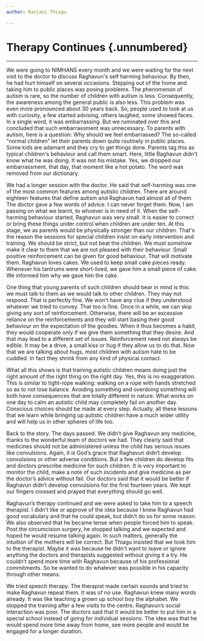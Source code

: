 ```yaml
---
author: Ranjani Thiagu

---
```


# Therapy Continues {.unnumbered}

<hr>

We were going to NIMHANS every month and we were waiting for the next visit to the doctor to discuss Raghavun's self harming behaviour. By then, he had hurt himself on several occasions. Stepping out of the home and taking him to public places was posing problems. The phenomenon of autism is rare, so the number of children with autism is less. Consequently, the awareness among the general public is also less. This problem was even more pronounced about 30 years back. So, people used to look at us with curiosity, a few started advising, others laughed, some showed faces. In a single word, it was embarrassing. But we ruminated over this and concluded that such embarrassment was unnecessary. To parents with autism, here is a question: Why should we feel embarrassed? The so-called “normal children” let their parents down quite routinely in public places. Some kids are adamant and they cry to get things done. Parents tag this as typical children's behaviour and call them smart. Here, little Raghavun didn't know what he was doing. It was not his mistake. Yes, we dropped our embarrassment, that day, that moment like a hot potato. The word was removed from our dictionary.

We had a longer session with the doctor. He said that self-harming was one of the most common features among autistic children. There are around eighteen features that define autism and Raghavun had almost all of them. The doctor gave a few words of advice. I can never forget them. Now, I am passing on what we learnt, to whoever is in need of it. When the self-harming behaviour started, Raghavun was very small. It is easier to correct or bring these things under control when children are under ten. At this stage, we as parents would be physically stronger than our children. That's the reason the sessions for special children insist on early intervention and training. We should be strict, but not beat the children. We must somehow make it clear to them that we are not pleased with their behaviour. Small positive reinforcement can be given for good behaviour. That will motivate them. Raghavun loves cakes. We used to keep small cake pieces ready. Whenever his tantrums were short-lived, we gave him a small piece of cake. We informed him why we gave him the cake.

One thing that young parents of such children should bear in mind is this: we must talk to them as we would talk to other children. They may not respond. That is perfectly fine. We won't have any clue if they understood whatever we tried to convey. That too is fine. Once in a while, we can skip giving any sort of reinforcement. Otherwise, there will be an excessive reliance on the reinforcements and they will start basing their good behaviour on the expectation of the goodies. When it thus becomes a habit, they would cooperate only if we give them something that they desire. And that may lead to a different set of issues. Reinforcement need not always be edible. It may be a drive, a small kiss or hug if they allow us to do that. Now that we are talking about hugs, most children with autism hate to be cuddled. In fact they shrink from any kind of physical contact.

What all this shows is that training autistic children means doing just the right amount of the right thing on the right day. Yes, this is no exaggeration. This is similar to tight-rope walking: walking on a rope with hands stretched so as to not lose balance. Avoiding something and overdoing something will both have consequences that are totally different in nature. What works on one day to calm an autistic child may completely fail on another day. Conscious choices should be made at every step. Actually, all these lessons that we learn while bringing up autistic children have a much wider utility and will help us in other spheres of life too.

Back to the story. The days passed. We didn’t give Raghavun any medicine, thanks to the wonderful team of doctors we had. They clearly said that medicines should not be administered unless the child has serious issues like convulsions. Again, it is God’s grace that Raghavun didn’t develop convulsions or other adverse conditions. But a few children do develop fits and doctors prescribe medicine for such children. It is very important to monitor the child, make a note of such incidents and give medicine as per the doctor’s advice without fail. Our doctors said that it would be better if Raghavun didn’t develop convulsions for the first fourteen years. We kept our fingers crossed and prayed that everything should go well.

Raghavun’s therapy continued and we were asked to take him to a speech therapist. I didn’t like or approve of the idea because I knew Raghavun had good vocabulary and that he could speak, but didn’t do so for some reason. We also observed that he became tense when people forced him to speak. Post the circumcision surgery, he stopped talking and we expected and hoped he would resume talking again. In such matters, generally the intuition of the mothers will be correct. But Thiagu insisted that we took him to the therapist. Maybe it was because he didn't want to leave or ignore anything the doctors and therapists suggested without giving it a try. He couldn’t spend more time with Raghavun because of his professional commitments. So he wanted to do whatever was possible in his capacity through other means.

We tried speech therapy. The therapist made certain sounds and tried to make Raghavun repeat them. It was of no use. Raghavun knew many words already. It was like teaching a grown up school boy the alphabet. We stopped the training after a few visits to the centre. Raghavun’s social interaction was poor. The doctors said that it would be better to put him in a special school instead of going for individual sessions. The idea was that he would spend more time away from home, see more people and would be engaged for a longer duration.